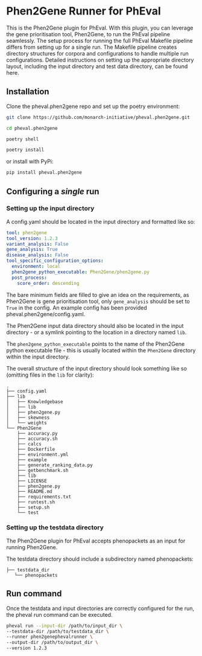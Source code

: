 # Phen2Gene Runner for PhEval
This is the Phen2Gene plugin for PhEval. With this plugin, you can leverage the gene prioritisation tool, Phen2Gene, to run the PhEval pipeline seamlessly. The setup process for running the full PhEval Makefile pipeline differs from setting up for a single run. The Makefile pipeline creates directory structures for corpora and configurations to handle multiple run configurations. Detailed instructions on setting up the appropriate directory layout, including the input directory and test data directory, can be found here.

## Installation

Clone the pheval.phen2gene repo and set up the poetry environment:

```sh
git clone https://github.com/monarch-initiative/pheval.phen2gene.git

cd pheval.phen2gene

poetry shell

poetry install

```

or install with PyPi:

```sh
pip install pheval.phen2gene
```

## Configuring a *single* run

### Setting up the input directory

A config.yaml should be located in the input directory and formatted like so:

```yaml
tool: phen2gene
tool_version: 1.2.3
variant_analysis: False
gene_analysis: True
disease_analysis: False
tool_specific_configuration_options:
  environment: local
  phen2gene_python_executable: Phen2Gene/phen2gene.py
  post_process:
    score_order: descending
```

The bare minimum fields are filled to give an idea on the requirements, as Phen2Gene is gene prioritisation tool, only `gene_analysis` should be set to `True` in the config. An example config has been provided pheval.phen2gene/config.yaml.

The Phen2Gene input data directory should also be located in the input directory - or a symlink pointing to the location in a directory named `lib`.

The `phen2gene_python_executable` points to the name of the Phen2Gene python executable file - this is usually located within the `Phen2Gene` directory within the input directory.

The overall structure of the input directory should look something like so (omitting files in the `lib` for clarity):

```tree
.
├── config.yaml
├── lib
│   ├── Knowledgebase
│   ├── lib
│   ├── phen2gene.py
│   ├── skewness
│   └── weights
└── Phen2Gene
    ├── accuracy.py
    ├── accuracy.sh
    ├── calcs
    ├── Dockerfile
    ├── environment.yml
    ├── example
    ├── generate_ranking_data.py
    ├── getbenchmark.sh
    ├── lib
    ├── LICENSE
    ├── phen2gene.py
    ├── README.md
    ├── requirements.txt
    ├── runtest.sh
    ├── setup.sh
    └── test
```
### Setting up the testdata directory

The Phen2Gene plugin for PhEval accepts phenopackets as an input for running Phen2Gene. 

The testdata directory should include a subdirectory named phenopackets:

```tree
├── testdata_dir
   └── phenopackets
```

## Run command

Once the testdata and input directories are correctly configured for the run, the pheval run command can be executed.

```sh
pheval run --input-dir /path/to/input_dir \
--testdata-dir /path/to/testdata_dir \
--runner phen2genephevalrunner \
--output-dir /path/to/output_dir \
--version 1.2.3
```
